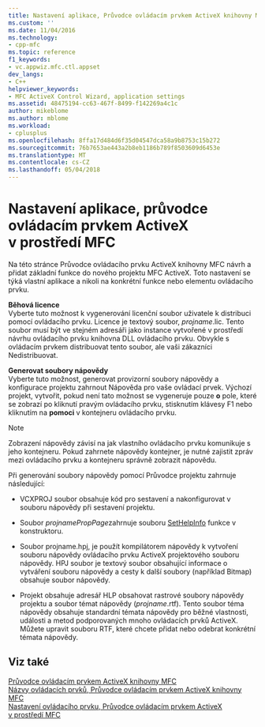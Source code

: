 ```yaml
---
title: Nastavení aplikace, Průvodce ovládacím prvkem ActiveX knihovny MFC | Microsoft Docs
ms.custom: ''
ms.date: 11/04/2016
ms.technology:
- cpp-mfc
ms.topic: reference
f1_keywords:
- vc.appwiz.mfc.ctl.appset
dev_langs:
- C++
helpviewer_keywords:
- MFC ActiveX Control Wizard, application settings
ms.assetid: 48475194-cc63-467f-8499-f142269a4c1c
author: mikeblome
ms.author: mblome
ms.workload:
- cplusplus
ms.openlocfilehash: 8ffa17d484d6f35d04547dca58a9b8753c15b272
ms.sourcegitcommit: 76b7653ae443a2b8eb1186b789f8503609d6453e
ms.translationtype: MT
ms.contentlocale: cs-CZ
ms.lasthandoff: 05/04/2018
---
```

# <a name="application-settings-mfc-activex-control-wizard"></a>Nastavení aplikace, průvodce ovládacím prvkem ActiveX v prostředí MFC
Na této stránce Průvodce ovládacího prvku ActiveX knihovny MFC návrh a přidat základní funkce do nového projektu MFC ActiveX. Toto nastavení se týká vlastní aplikace a nikoli na konkrétní funkce nebo elementu ovládacího prvku.  
  
 **Běhová licence**  
 Vyberte tuto možnost k vygenerování licenční soubor uživatele k distribuci pomocí ovládacího prvku. Licence je textový soubor, *projname*.lic. Tento soubor musí být ve stejném adresáři jako instance vytvořené v prostředí návrhu ovládacího prvku knihovna DLL ovládacího prvku. Obvykle s ovládacím prvkem distribuovat tento soubor, ale vaši zákazníci Nedistribuovat.  
  
 **Generovat soubory nápovědy**  
 Vyberte tuto možnost, generovat provizorní soubory nápovědy a konfigurace projektu zahrnout Nápověda pro vaše ovládací prvek. Výchozí projekt, vytvořit, pokud není tato možnost se vygeneruje pouze **o** pole, které se zobrazí po kliknutí pravým ovládacího prvku, stisknutím klávesy F1 nebo kliknutím na **pomoci** v kontejneru ovládacího prvku.  
  
> [!NOTE]
>  Zobrazení nápovědy závisí na jak vlastního ovládacího prvku komunikuje s jeho kontejneru. Pokud zahrnete nápovědy kontejner, je nutné zajistit zpráv mezi ovládacího prvku a kontejneru správně zobrazit nápovědu.  
  
 Při generování soubory nápovědy pomocí Průvodce projektu zahrnuje následující:  
  
-   VCXPROJ soubor obsahuje kód pro sestavení a nakonfigurovat v souboru nápovědy při sestavení projektu.  
  
-   Soubor *projnamePropPage*zahrnuje souboru [SetHelpInfo](../../mfc/reference/colepropertypage-class.md#sethelpinfo) funkce v konstruktoru.  
  
-   Soubor projname.hpj, je použít kompilátorem nápovědy k vytvoření souboru nápovědy ovládacího prvku ActiveX projektového souboru nápovědy. HPJ soubor je textový soubor obsahující informace o vytváření souboru nápovědy a cesty k další soubory (například Bitmap) obsahuje soubor nápovědy.  
  
-   Projekt obsahuje adresář HLP obsahovat rastrové soubory nápovědy projektu a soubor témat nápovědy (*projname*.rtf). Tento soubor téma nápovědy obsahuje standardní témata nápovědy pro běžné vlastnosti, události a metod podporovaných mnoho ovládacích prvků ActiveX. Můžete upravit souboru RTF, které chcete přidat nebo odebrat konkrétní témata nápovědy.  
  
## <a name="see-also"></a>Viz také  
 [Průvodce ovládacím prvkem ActiveX knihovny MFC](../../mfc/reference/mfc-activex-control-wizard.md)   
 [Názvy ovládacích prvků, Průvodce ovládacím prvkem ActiveX knihovny MFC](../../mfc/reference/control-names-mfc-activex-control-wizard.md)   
 [Nastavení ovládacího prvku, Průvodce ovládacím prvkem ActiveX v prostředí MFC](../../mfc/reference/control-settings-mfc-activex-control-wizard.md)

